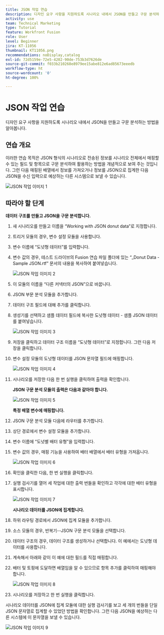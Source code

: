 ```yaml
---
title: JSON 작업 연습
description: 디자인 요구 사항을 지원하도록 시나리오 내에서 JSON을 만들고 구문 분석하는 방법을 알아봅니다.
activity: use
team: Technical Marketing
type: Tutorial
feature: Workfront Fusion
role: User
level: Beginner
jira: KT-11056
thumbnail: KT11056.png
recommendations: noDisplay,catalog
exl-id: 72d5159e-72e5-4202-90de-753b3d7626de
source-git-commit: f033b210268e8979ee15abe812e6ad85673eeedb
workflow-type: ht
source-wordcount: '0'
ht-degree: 100%

---
```


# JSON 작업 연습

디자인 요구 사항을 지원하도록 시나리오 내에서 JSON을 만들고 구문 분석하는 방법을 알아봅니다.

## 연습 개요

이러한 연습 목적은 JSON 형식의 시나리오로 전송된 정보를 시나리오 전체에서 매핑할 수 있는 필드 및 항목으로 구문 분석하여 활용하는 방법을 개념적으로 보여 주는 것입니다. 그런 다음 매핑된 배열에서 정보를 가져오거나 정보를 JSON으로 집계한 다음 JSON을 수신 입력으로 예상하는 다른 시스템으로 보낼 수 있습니다.

![JSON 작업 이미지 1](../12-exercises/assets/working-with-json-walkthrough-1.png)

## 따라야 할 단계

**데이터 구조를 만들고 JSON을 구문 분석합니다.**

1. 새 시나리오를 만들고 이름을 “Working with JSON donut data”로 지정합니다.
1. 트리거 모듈의 경우, 변수 설정 모듈을 사용합니다.
1. 변수 이름에 “도넛형 데이터”를 입력합니다.
1. 변수 값의 경우, 테스트 드라이브의 Fusion 연습 파일 폴더에 있는 “_Donut Data - Sample JSON.rtf” 문서의 내용을 복사하여 붙여넣습니다.

   ![JSON 작업 이미지 2](../12-exercises/assets/working-with-json-walkthrough-2.png)

1. 이 모듈의 이름을 “다른 커넥터의 JSON”으로 바꿉니다.
1. JSON 부문 분석 모듈을 추가합니다.
1. 데이터 구조 필드에 대해 추가를 클릭합니다.
1. 생성기를 선택하고 샘플 데이터 필드에 복사한 도넛형 데이터 - 샘플 JSON 데이터를 붙여넣습니다.

   ![JSON 작업 이미지 3](../12-exercises/assets/working-with-json-walkthrough-3.png)

1. 저장을 클릭하고 데이터 구조 이름을 “도넛형 데이터”로 지정합니다. 그런 다음 저장을 클릭합니다.
1. 변수 설정 모듈의 도넛형 데이터를 JSON 문자열 필드에 매핑합니다.

   ![JSON 작업 이미지 4](../12-exercises/assets/working-with-json-walkthrough-4.png)

1. 시나리오를 저장한 다음 한 번 실행을 클릭하여 출력을 확인합니다.

   **JSON 구문 분석 모듈의 출력은 다음과 같아야 합니다.**

   ![JSON 작업 이미지 5](../12-exercises/assets/working-with-json-walkthrough-5.png)

   **특정 배열 변수에 매핑합니다.**

1. JSON 구문 분석 모듈 다음에 라우터를 추가합니다.
1. 상단 경로에서 변수 설정 모듈을 추가합니다.
1. 변수 이름에 “도넛별 배터 유형”을 입력합니다.
1. 변수 값의 경우, 매핑 기능을 사용하여 배터 배열에서 배터 유형을 가져옵니다.

   ![JSON 작업 이미지 6](../12-exercises/assets/working-with-json-walkthrough-6.png)

1. 확인을 클릭한 다음, 한 번 실행을 클릭합니다.
1. 실행 검사기를 열어 세 작업에 대한 출력 번들을 확인하고 각각에 대한 배터 유형을 표시합니다.

   ![JSON 작업 이미지 7](../12-exercises/assets/working-with-json-walkthrough-7.png)

   **시나리오 데이터를 JSON에 집계합니다.**

1. 하위 라우팅 경로에서 JSON에 집계 모듈을 추가합니다.
1. 소스 모듈의 경우, 반복기--JSON 구문 분석 모듈을 선택합니다.
1. 데이터 구조의 경우, 데이터 구조를 생성하거나 선택합니다. 이 예에서는 도넛형 데이터를 사용합니다.
1. 계속해서 아래와 같이 이 예에 대한 필드를 직접 매핑합니다.
1. 배터 및 토핑에 도달하면 배열임을 알 수 있으므로 항목 추가를 클릭하여 매핑해야 합니다.

   ![JSON 작업 이미지 8](../12-exercises/assets/working-with-json-walkthrough-8.png)

1. 시나리오를 저장하고 한 번 실행을 클릭합니다.

시나리오 데이터를 JSON에 집계 모듈에 대한 실행 검사기를 보고 세 개의 번들을 단일 JSON 문자열로 집계할 수 있었던 방법을 확인합니다. 그런 다음 JSON을 예상하는 다른 시스템에 이 문자열을 보낼 수 있습니다.

![JSON 작업 이미지 9](../12-exercises/assets/working-with-json-walkthrough-9.png)
